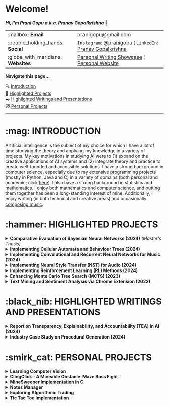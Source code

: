 <h1>Welcome!</h1>

**_Hi, I'm Prani Gopu a.k.a. Pranav Gopalkrishna_** 👋

<table>
<tr>
<td>:mailbox: <b>Email</b></td>
<td>pranigopu@gmail.com</td>
</tr>
<tr>
<td>:people_holding_hands: <b>Social</b></td>
<td><code>Instagram</code>: <a href="https://www.instagram.com/pranigopu/">@pranigopu</a> ¦ <code>LinkedIn</code>: <a href="https://www.linkedin.com/in/pranav-gopalkrishna-3a8a37166/">Pranav Gopalkrishna</a></td>
</tr>
<tr>
<td>:globe_with_meridians: <b>Websites</b></td>
<td><a href="https://pranigopu.wordpress.com/">Personal Writing Showcase</a> ¦ <a href="https://pranigopu.github.io/">Personal Website</a></td>
</tr>
</table>

**Navigate this page...**

:mag: <a href="#introduction">Introduction</a><br>
:hammer: <a href="#highlighted-projects">Highlighted Projects</a><br>
:black_nib: <a href="#highlighted-writings">Highlighted Writings and Presentations</a><br>
:smirk_cat: <a href="#personal-projects">Personal Projects</a></td>

---

<h1 id="introduction">:mag: INTRODUCTION</h1>

Artificial intelligence is the subject of my choice for which I have a lot of time studying the theory and applying my knowledge in a variety of projects. My key motivations in studying AI were to (1) expand on the creative applications of AI systems and (2) integrate theory and practice to create well-founded and accessible solutions. I have a strong background in computer science, especially due to my extensive programming projects (mostly in Python, Java and C) in a variety of domains (both personal and academic; click [here](https://github.com/stars/pranigopu/lists/projects)). I also have a strong background in statistics and mathematics. I enjoy both mathematics and computer science, and putting them together has been a long-standing interest of mine. Additionally, I enjoy writing (in both technical and creative areas) and occasionally [composing music](https://musescore.com/user/31737238).

<h1 id="highlighted-projects">:hammer: HIGHLIGHTED PROJECTS</h1>

<details>
<summary><b>Comparative Evaluation of Bayesian Neural Networks (2024)</b> <i>(Master's Thesis)</i></summary>
<p>Evaluates and compares two Bayesian inference (BI) methods — Hamiltonian Monte Carlo (HMC) and variational inference (VI) — as applied to uncertainty quantification in Bayesian neural networks (BNNs) for regression problems. Drawing on existing research in computational BI and deep learning, this study presents the theoretical and practical progression from BI to BNNs, and demonstrates the effectiveness of uncertainty quantification of the two BNN implementations for regression problems. The HMC and VI BNN models were implemented using Tensorflow and PyTorch respectively.</p>
<table>
<tr>
<td><b>Goal 1</b></td><td>Present a clear link between BI and BNNs in practice</td>
</tr>
<tr>
<td><b>Goal 2</b></td><td>Evaluate the performance of different BNN methods</td>
</tr>
<tr>
<td><b>Tools</b></td><td>Python using Jupyter Notebook</td>
</tr>
<tr>
<td><b>Keywords</b></td><td><code>bayesian inference</code>, <code>bayesian neural network</code></td>
</tr>
</table>
<a href="https://github.com/pranigopu/masters-project"><b>See GitHub repository >></b></a> | <a href="https://github.com/pranigopu/mastersProject/blob/main/deliverables/dissertation/dissertation.pdf"><b>See dissertation >></b></a>
</details>

<details>
<summary><b>Implementing Cellular Automata and Behaviour Trees (2024)</b></summary>
<p>This project focused on (1) designing cellular automata to procedurally generate "coral reef" terrains and (2) implementing behavior trees for two agents: a diver (player) and a mermaid (AI). A key challenge was designing three distinct cellular automata that generated diverse yet coherent terrain, maintaining the natural aesthetics of coral reefs while offering gameplay variety. The game evolved into a simple but engaging challenge where the player must collect five artifacts while evading the mermaid's ranged and melee attacks. Coral reefs provided hiding spots but slowed the diver if spotted, balancing stealth and vulnerability. The player’s score depends on time taken and remaining health, adding tension and strategy to the gameplay.</p>
<table>
<tr>
<td><b>Goal 1</b></td><td>Design cellular automata for coral reef terrains</td>
</tr>
<tr>
<td><b>Goal 2</b></td><td>Implement behaviour trees for NPC and player agents</td>
</tr>
<tr>
<td><b>Tools</b></td><td>C# using Unity Game Engine</td>
</tr>
<tr>
<td><b>Keywords</b></td><td><code>unity</code>, <code>procedural content generation</code>, <code>behaviour tree</code></td>
</tr>
<tr>
<td><b>Grade</b></td><td>89%</td>
</tr>
</table>
<a href="https://github.com/pranigopu/diver-vs-mermaid"><b>See GitHub repository >></b></a> | 
<a href="https://www.youtube.com/watch?v=sJMKtEH5r3g"><b>See video presentation >></b></a>
</details>

<details>
<summary><b>Implementing Convolutional and Recurrent Neural Networks for Music (2024)</b></summary>
<p>Developed a machine learning system to recognise musical keys and tempo using convolutional neural networks (CNNs) and bidirectional recurrent neural networks (BRNNs) respectively, both implemented with Keras. Audio data was pre-processed into Mel spectrograms and segmented with Librosa, then combined through an end-to-end system for predictions. This project sharpened skills in ML architecture selection, data pre-processing, and result integration.</p>
<table>
<tr>
<td><b>Goal</b></td><td>Train models for music key and tempo recognition</td>
</tr>
<tr>
<td><b>Tools</b></td><td>Python using Jupyter Notebook</td>
</tr>
<tr>
<td><b>Keywords</b></td><td><code>convolutional neural network</code>, <code>bidirectional recurrent neural network</code></td>
</tr>
<tr>
<td><b>Grade</b></td><td>60%</td>
</tr>
</table>
<a href="https://github.com/pranigopu/key--tempo-deepLearning"><b>See GitHub repository >></b></a>
</details>

<details>
<summary><b>Implementing Neural Style Transfer (NST) for Audio (2024)</b></summary>
<p>Implemented neural style transfer (NST) to blend ambient soundtracks with melodic compositions. Developed a CNN for genre classification (implemented with Keras) and integrated it into a custom NST algorithm for audio (handling tensor operations using Tensorflow). Created an end-to-end interface on Google Colab for seamless audio processing and style transfer. Despite noisy outputs, the project provided insights into the potential and limitations of applying NST to audio.</p>
<table>
<tr>
<td><b>Goal</b></td><td>Apply NST to transfer ambient sound characteristics to music</td>
</tr>
<tr>
<td><b>Tools</b></td><td>Python using Google Colab</td>
</tr>
<tr>
<td><b>Keywords</b></td><td><code>neural style transfer</code>, <code>convolutional neural network</code></td>
</tr>
<tr>
<td><b>Grade</b></td><td>57%</td>
</tr>
</table>
<a href="https://github.com/pranigopu/ambience-to-music-neuralStyleTransfer"><b>See GitHub repository >></b></a>
</details>

<details>
<summary><b>Implementing Reinforcement Learning (RL) Methods (2024)</b></summary>
<p>Implemented and tested RL methods for navigating a grid-based obstacle course (the "frozen lake" environment defined for the assignment) using model-based approaches (i.e. policy iteration and value iteration), model-free approaches (i.e. SARSA, Q-Learning, linear SARSA and linear Q-learning) and a deep learning approach (i.e. Deep-Q learning). This was a team project, but while the team worked together for the report and experiments, the RL methods were implemented by each member independently. Hence, this project solidified my grasp of RL methods, their effectiveness and their limitations/drawbacks. This project also challenged my problem-solving skills and strengthened my ability to collaborate.</p>
<table>
<tr>
<td><b>Goal</b></td><td>Test RL methods on a grid-based obstacle course</td>
</tr>
<tr>
<td><b>Tools</b></td><td>Python</td>
</tr>
<tr>
<td><b>Keywords</b></td><td><code>reinforcement learning</code>, <code>model-based</code>, <code>model-free</code></td>
</tr>
<tr>
<td><b>Grade</b></td><td>96%</td>
</tr>
</table>
<a href="https://github.com/nocommentcode/ecs7002_assignment_2"><b>See GitHub team repository >></b></a> | 
<a href="https://github.com/pranigopu/frozenLake"><b>See GitHub personal repository >></b></a> | 
<a href="https://github.com/pranigopu/frozenLake/blob/main/report/finalReport.pdf"><b>See report >></b></a>
</details>

<details>
<summary><b>Enhancing Monte Carlo Tree Search (MCTS) (2023)</b></summary>
<p>This project aimed to enhance the basic MCTS algorithm within the Tabletop Games Framework to improve performance against other agents in "Sushi Go!" I collaborated with two teammates, proposing methods such as hard pruning, Bayes-UCB sampling, and Thompson sampling (our winning solution). Although I introduced IS-MCTS, my implementation underperformed, resulting in no contribution to the final code. Instead, I ran the final experiments and data collection and made significant contributions to the project report, covering MCTS theory, the exploration-exploitation dilemma, and multi-root MCTS. Our final agent, using Thompson sampling, outperformed all other enhancements in our class, earning a final grade of 94% for our project.</p>
<table>
<tr>
<td><b>Goal</b></td><td>Improve AI performance in playing "Sushi Go!" using MCTS</td>
</tr>
<tr>
<td><b>Tools</b></td><td>Java</td>
</tr>
<tr>
<td><b>Keywords</b></td><td><code>monte carlo tree search</code>, <code>bandit methods</code></td>
</tr>
<tr>
<td><b>Grade</b></td><td>94%</td>
</tr>
</table>
<a href="https://github.com/grahaminn/AIinGames-Assignment1"><b>See GitHub team repository >></b></a> | 
<a href="https://github.com/pranigopu/artificialIntelligence-in-games/blob/main/assignment1/REPORT.pdf"><b>See report >></b></a>
</details>

<details>
<summary><b>Text Mining and Sentiment Analysis via Chrome Extension (2022)</b></summary>
<p>Developed a Chrome extension for text mining and sentiment analysis on web pages. Created the extension and integrated its popup-based frontend with the backend using Django (hosted locally). The backend runs Python code for text mining and sentiment analysis (based on code written by a teammate). The prototype generates a word cloud, word frequency chart, and sentiment pie chart.</p>
<table>
<tr>
<td><b>Goal</b></td><td>Scrape website text and analyse sentiment via Chrome extension</td>
</tr>
<tr>
<td><b>Tools</b></td><td>JavaScript, HTML, Python</td>
</tr>
<tr>
<td><b>Keywords</b></td><td><code>chrome extension</code>, <code>django</code>, <code>text mining</code></td>
</tr>
<tr>
<td><b>Grade</b></td><td>81%</td>
</tr>
</table>
<a href="https://github.com/pranigopu/sentiMiner"><b>See GitHub repository >></b></a>
</details>

<h1 id="highlighted-writings">:black_nib: HIGHLIGHTED WRITINGS AND PRESENTATIONS</h1>

<details>
<summary><b>Report on Transparency, Explainability, and Accountability (TEA) in AI (2024)</b></summary>
<p>This report aims to address some relevant ethical ideas in AI, primarily transparency, explainability and accountability. Further, it aims to integrate these ideas with technical/business requirements, explore AI ethics using a case study involving an ethical and legal/regulatory breach in AI use and finally, explore the application of AI ethics in a hypothetical case involving the development of an ethical framework for a particular technical/business context.</p>
<table>
<tr>
<td><b>Goal</b></td><td>Reflect on TEA in AI systems, propose an ethics framework</td>
</tr>
<tr>
<td><b>Keywords</b></td><td><code>ai in industry</code>, <code>ethical framework</code></td>
</tr>
<tr>
<td><b>Grade</b></td><td>71%</td>
</tr>
</table>
<a href="https://github.com/pranigopu/ethics--regulation--law-for-intelligentSystems/blob/main/finalCoursework/SUBMISSION.pdf"><b>See in GitHub >></b></a>
</details>

<details>
<summary><b>Industry Case Study on Procedural Generation (2024)</b></summary>
<p>Unexplored is a video game — specifically a roguelite action-RPG dungeon-crawler — that applies procedural content generation (PCG) to create dungeon levels (20 overall), including puzzles and encounters. As the case study explores, cyclic generation is the keystone innovation that makes Unexplored stand apart in terms of both game-design and gameplay. This report focuses on the idea of cyclic dungeon generation, its implementation in Unexplored and how abstract level-design is concretised into playable levels.</p>
<table>
<tr>
<td><b>Goal</b></td><td>Discuss cyclic procedural generation using "Unexplored" as a case study</td>
</tr>
<tr>
<td><b>Keywords</b></td><td><code>cyclic dungeon generation</code>, <code>procedural content generation</code></td>
</tr>
</table>
<a href="https://github.com/pranigopu/interactiveAgents--proceduralGeneration/blob/main/caseStudy/SUBMISSION.pdf"><b>See in GitHub >></b></a>
</details>

<h1 id="personal-projects">:smirk_cat: PERSONAL PROJECTS</h1>

<details>
<summary><b>Learning Computer Vision</b></summary>
<table>
<tr>
<td><b>Goal 1</b></td><td>Learn image and video processing</td>
</tr>
<tr>
<td><b>Goal 2</b></td><td>Implement deep learning models to analyse images and videos</td>
</tr>
<tr>
<td><b>Tools</b></td><td>Python</td>
</tr>
<tr>
<td><b>Keywords</b></td><td><code>image processing</code>, <code>video processing</code>, <code>computer vision</code>, <code>deep learning</code></td>
</tr>
</table>
<a href="https://github.com/pranigopu/computerVision"><b>See GitHub repository >></b></a>
</details>

<details>
<summary><b>ClingClick - A Mineable Obstacle-Maze Boss Fight</b></summary>
<table>
<tr>
<td><b>Goal</b></td><td>Implement a boss fight against a pathfinding NPC in a mineable maze environment</td>
</tr>
<tr>
<td><b>Tools</b></td><td>C</td>
</tr>
<tr>
<td><b>Keywords</b></td><td><code>a-star pathfinding</code>, <code>mineable environment</code>, <code>inventory management</code></td>
</tr>
</table>
<a href="https://github.com/pranigopu/clingClick"><b>See GitHub repository >></b></a>
</details>

<details>
<summary><b>MineSweeper Implementation in C</b></summary>
<table>
<tr>
<td><b>Goal</b></td><td>Implement the classic MineSweeper game in C, using a terminal-based interface</td>
</tr>
<tr>
<td><b>Tools</b></td><td>C</td>
</tr>
<tr>
<td><b>Keywords</b></td><td><code>minesweeper</code>, <code>terminal-based interface</code></td>
</tr>
</table>
<a href="https://github.com/pranigopu/mineSweeper"><b>See GitHub repository >></b></a>
</details>

<details>
<summary><b>Notes Manager</b></summary>
<table>
<tr>
<td><b>Goal</b></td><td>Create a simple program to manage your notes (particularly study notes)</td>
</tr>
<tr>
<td><b>Tools</b></td><td>Java</td>
</tr>
<tr>
<td><b>Keywords</b></td><td><code>file and directory management with java</code></td>
</tr>
</table>
<a href="https://github.com/pranigopu/notesManager"><b>See GitHub repository >></b></a>
</details>

<details>
<summary><b>Exploring Algorithmic Trading</b></summary>
<p><b>NOTE:</b> <i>So far, I have only learnt key concepts behind algorithmic trading and dealing with API requests and responses for data.</i></p>
<table>
<tr>
<td><b>Goal</b></td><td>Explore algorithmic trading</td>
</tr>
<tr>
<td><b>Tools</b></td><td>Python</td>
</tr>
<tr>
<td><b>Keywords</b></td><td><code>api calls</code>, <code>point and batch requests</code></td>
</tr>
</table>
<a href="https://github.com/pranigopu/algorithmicTrading"><b>See GitHub repository >></b></a>
</details>

<details>
<summary><b>Tic Tac Toe Implementation</b></summary>
<p><b>NOTE:</b> <i>The "AI opponent" is a relatively basic algorithm to try to stump the player using a few simple strategies.</i></p>
<table>
<tr>
<td><b>Goal</b></td><td>Implement tic tac toe (single-player and multiplayer)</td>
</tr>
<tr>
<td><b>Tools</b></td><td>C</td>
</tr>
<tr>
<td><b>Keywords</b></td><td><code>tic tac toe</code>, <code>ai opponent</code></td>
</tr>
</table>
<a href="https://github.com/pranigopu/ticTacToe"><b>See GitHub repository >></b></a>
</details>

<!---
pranigopu/pranigopu is a ✨ special ✨ repository because its `README.md` (this file) appears on your GitHub profile.
You can click the Preview link to take a look at your changes.
--->
